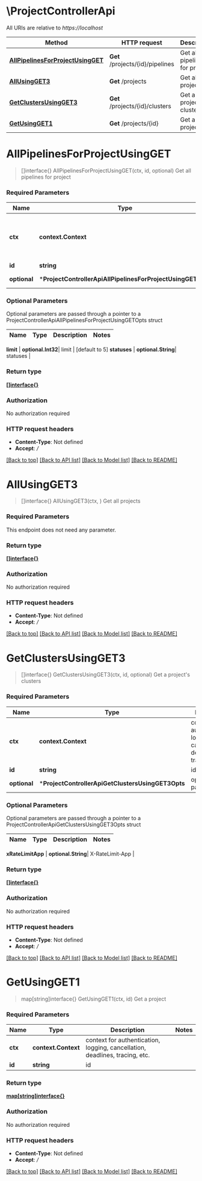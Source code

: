 # \ProjectControllerApi

All URIs are relative to *https://localhost*

Method | HTTP request | Description
------------- | ------------- | -------------
[**AllPipelinesForProjectUsingGET**](ProjectControllerApi.md#AllPipelinesForProjectUsingGET) | **Get** /projects/{id}/pipelines | Get all pipelines for project
[**AllUsingGET3**](ProjectControllerApi.md#AllUsingGET3) | **Get** /projects | Get all projects
[**GetClustersUsingGET3**](ProjectControllerApi.md#GetClustersUsingGET3) | **Get** /projects/{id}/clusters | Get a project&#39;s clusters
[**GetUsingGET1**](ProjectControllerApi.md#GetUsingGET1) | **Get** /projects/{id} | Get a project


# **AllPipelinesForProjectUsingGET**
> []interface{} AllPipelinesForProjectUsingGET(ctx, id, optional)
Get all pipelines for project

### Required Parameters

Name | Type | Description  | Notes
------------- | ------------- | ------------- | -------------
 **ctx** | **context.Context** | context for authentication, logging, cancellation, deadlines, tracing, etc.
  **id** | **string**| id | 
 **optional** | ***ProjectControllerApiAllPipelinesForProjectUsingGETOpts** | optional parameters | nil if no parameters

### Optional Parameters
Optional parameters are passed through a pointer to a ProjectControllerApiAllPipelinesForProjectUsingGETOpts struct

Name | Type | Description  | Notes
------------- | ------------- | ------------- | -------------

 **limit** | **optional.Int32**| limit | [default to 5]
 **statuses** | **optional.String**| statuses | 

### Return type

[**[]interface{}**](interface{}.md)

### Authorization

No authorization required

### HTTP request headers

 - **Content-Type**: Not defined
 - **Accept**: */*

[[Back to top]](#) [[Back to API list]](../README.md#documentation-for-api-endpoints) [[Back to Model list]](../README.md#documentation-for-models) [[Back to README]](../README.md)

# **AllUsingGET3**
> []interface{} AllUsingGET3(ctx, )
Get all projects

### Required Parameters
This endpoint does not need any parameter.

### Return type

[**[]interface{}**](interface{}.md)

### Authorization

No authorization required

### HTTP request headers

 - **Content-Type**: Not defined
 - **Accept**: */*

[[Back to top]](#) [[Back to API list]](../README.md#documentation-for-api-endpoints) [[Back to Model list]](../README.md#documentation-for-models) [[Back to README]](../README.md)

# **GetClustersUsingGET3**
> []interface{} GetClustersUsingGET3(ctx, id, optional)
Get a project's clusters

### Required Parameters

Name | Type | Description  | Notes
------------- | ------------- | ------------- | -------------
 **ctx** | **context.Context** | context for authentication, logging, cancellation, deadlines, tracing, etc.
  **id** | **string**| id | 
 **optional** | ***ProjectControllerApiGetClustersUsingGET3Opts** | optional parameters | nil if no parameters

### Optional Parameters
Optional parameters are passed through a pointer to a ProjectControllerApiGetClustersUsingGET3Opts struct

Name | Type | Description  | Notes
------------- | ------------- | ------------- | -------------

 **xRateLimitApp** | **optional.String**| X-RateLimit-App | 

### Return type

[**[]interface{}**](interface{}.md)

### Authorization

No authorization required

### HTTP request headers

 - **Content-Type**: Not defined
 - **Accept**: */*

[[Back to top]](#) [[Back to API list]](../README.md#documentation-for-api-endpoints) [[Back to Model list]](../README.md#documentation-for-models) [[Back to README]](../README.md)

# **GetUsingGET1**
> map[string]interface{} GetUsingGET1(ctx, id)
Get a project

### Required Parameters

Name | Type | Description  | Notes
------------- | ------------- | ------------- | -------------
 **ctx** | **context.Context** | context for authentication, logging, cancellation, deadlines, tracing, etc.
  **id** | **string**| id | 

### Return type

[**map[string]interface{}**](interface{}.md)

### Authorization

No authorization required

### HTTP request headers

 - **Content-Type**: Not defined
 - **Accept**: */*

[[Back to top]](#) [[Back to API list]](../README.md#documentation-for-api-endpoints) [[Back to Model list]](../README.md#documentation-for-models) [[Back to README]](../README.md)

